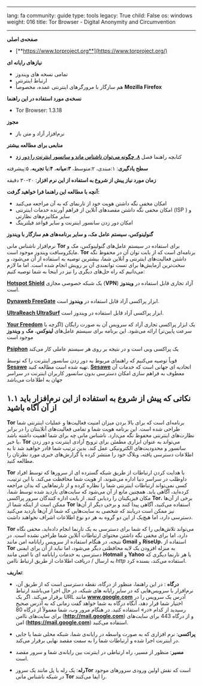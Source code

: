 

---

lang: fa
community: guide
type: tools
legacy: True
child: False
os: windows
weight: 016
title: Tor Browser - Digital Anonymity and Circumvention

---

**صفحه‌ی اصلی**
- [**https://www.torproject.org**](https://www.torproject.org/)

**نیازهای رایانه ای**
   
- تمامی نسخه های ویندوز
- ارتباط اینترنتی
- هم سازگار با مرورگرهای اینترنتی عمده، مخصوصاً **Mozilla Firefox**

**نسخه‌ی مورد استفاده در این راهنما**

- Tor Browser: 1.3.18 


**مجوز**

- نرم‌افزار آزاد و متن باز


**منابعی برای مطالعه بیشتر**

- کتابچه راهنما فصل [**۸. چگونه می‌توان ناشناس ماند و سانسور اینترنت را دور زد**](chapter-8)


**سطح یادگیری**: ۱:مبتدی، ۲:متوسط، **۳:میانه**، **۴:با تجربه**، ۵:پیشرفته


**زمان مورد نیاز پیش از شروع به استفاده از این نرم افزار**: ۲۰-۳۰ دقیقه 


**آنچه با مطالعه این راهنما فرا خواهید گرفت:**

- امکان مخفی نگه داشتن هویت خود از تارنمای که به آن مراجعه می‌کنید
- امکان مخفی نگه داشتن مقصدهای آنلاین از فراهم آورنده خدمات اینترنتی (ISP ) و سایر مکانیزم‌های نظارتی
- امکان دور زدن سانسور اینترنت و سایر قواعد فیلترینگ

**گنولینوکس، سیستم عامل مک، و سایر برنامه‌های هم سازگار با ویندوز**

نرم‌افزار ناشناس مانی **Tor** برای استفاده در سیستم عامل‌های گنولینوکس، مک و مایکروسافت ویندوز موجود است. **Tor** برنامه‌ای است که از بابت توان آن در محفوظ نگه داشتن فعالیت‌های اینترنتی و آنلاین شما، بیشترین توصیه به استفاده از آن می‌شود، و سخت‌ترین آزمایش‌ها برای تست توانمندی آن بر رویش انجام شده است. اما ما لازم می‌دانیم که راه حل‌های دیگری را نیز در اینجا به شما توصیه کنیم:

[**Hotspot Shield**](http://hotspotshield.com/) یک شبکه خصوصی مجازی (**VPN**) آزاد تجاری قابل استفاده در **ویندوز** است.

[**Dynaweb FreeGate**](http://www.dit-inc.us/freegate) ابزار پراکسی آزاد قابل استفاده در **ویندوز** است.

[**UltraReach UltraSurf**](http://www.ultrareach.com/) ابزار پراکسی آزاد قابل استفاده در ویندوز است.

[**Your Freedom**](http://www.your-freedom.net/) یک ابزار پراکسی تجاری آزاد که سرویس آن به صورت رایگان (اگرچه با سرعت پایین‌تر) ارائه می‌شود. این برنامه برای سیستم عامل‌های **لینوکس**، **مک** و **ویندوز** موجود است

[**Psiphon**](http://psiphon.ca/) یک پراکسی وبی است و در نتیجه بر روی هر سیستم عاملی کار می‌کند


قویاً توصیه می‌کنیم که راهنمای مربوط به دور زدن سانسور اینترنت را که توسط [**Sesawe**](http://sesawe.net/) تهیه شده است مطالعه کنید. [**Sesawe**](http://sesawe.net/) اتحادیه ای جهانی است که خدمات آن معطوف به فراهم سازی امکان دسترسی بدون سانسور کاربران اینترنت در سراسر جهان به اطلاعات می‌باشد


## ۱.۱ نکاتی که پیش از شروع به استفاده از این نرم‌افزار باید از آن آگاه باشید ##

**Tor** برنامه‌ای است که برای بالا بردن میزان امنیت فعالیت‌ها و عملیات اینترنتی شما طراحی شده است. این برنامه هویت شما و تمامی فعالیت‌های آنلاینتان را در برابر نظارت‌های اینترنتی محفوظ نگه می‌دارد. ناشناس مانی چه برای شما اهمیت داشته باشد یا خیر، **Tor** می‌تواند به عنوان ابزاری مطمئن برای ترویج آزادی اینترنت و دور زدن سانسور و محدودیت‌های الکترونیکی عمل کند. بدین ترتیب شما قادر خواهید شد تا به اطلاعات دسترسی یافته، وبلاگ خود را منتشر کرده یا گزارش‌های خبری مورد نظرتان را مطالعه کنید.

**Tor** با هدایت کردن ارتباطات از طریق شبکه گسترده ای از سرورها که توسط افراد داوطلب در سراسر دنیا اداره می‌شوند، از هویت شما محافظت می‌کند. با این ترتیب، کسی نمی‌تواند ارتباطات اینترنتی شما را نظاره کرده و از تارنماهایی که بدان مراجعه کرده‌اید، آگاهی یابد. همچنین مانع از آن می‌شود که سایت‌های بازدید شده توسط شما، مکان فیزیکیتان را ردیابی کنند. از بابت اداره کنندگان سرور پراکسی **Tor**، برخی از آن‌ها ممکن است از اینکه شما از **Tor** استفاده می‌کنید، آگاهی پیدا کنند و برخی دیگر از آن‌ها نیز ممکن است دریابند که شخصی به سایت‌هایی که شما از آن‌ها بازدید می‌کنید دسترسی دارد، اما هیچ‌یک از این دو گروه به هر دو نوع اطلاعات اشراف نخواهند داشت. 

**Tor** می‌تواند تلاش‌هایی را که شما برای دسترسی به یک تارنما انجام داده‌اید، مخفی نگاه دارد، اما برای مخفی نگه داشتن محتوای ارتباطات آنلاین شما طراحی نشده است. در نتیجه، در هنگام استفاده از سرویس رایانامه امن مانند **Gmail** و **RiseUp**، استفاده از **Tor** به منزله افزودن یک لایه محافظتی دیگر می‌شود، اما نباید از آن برای ایمنی دسترسی به خدمات رایانامه ای نا امنی مانند **Hotmail** و **Yahoo** یا هر تارنما دیگری که به ارسال / دریافت اطلاعات از طریق ارتباط ناامن *http* استفاده می‌کند، بسنده کرد. 


**تعاریف**: 

- **درگاه** : در این راهنما، منظور از درگاه، نقطه دسترسی است که از طریق آن، نرم‌افزار با سرویس‌هایی که در سایر رایانه های شبکه، در حال اجرا می‌باشند ارتباط برقرار می‌کند. اگر یک URL مانند **www.google.com** آدرس یک سرویس را در اختیار شما قرار دهد، آنگاه درگاه به شما خواهد گفت زمانی که به آدرس صحیح رسیدید از کدام «در» استفاده کنید. در هنگام مرور وب، شما معمولاً از درگاه 80 برای سایت‌های ناامن (**http://mail.google.com**) و از درگاه 443 برای سایت‌های امن (**https://mail.google.com**) استفاده می‌کنید.

- **پراکسی**: نرم افزاری که به صورت واسطه در رایانه‌ی شما، شبکه محلی شما یا جایی در اینترنت اجرا شده و ارتباطات شما را به سمت مقصد نهایی برقرار می‌کند.

- **مسیر**: منظور از مسیر، راه ارتباطی در اینترنت بین رایانه‌ی شما و سرور مقصد است.

- **رله**: یک رله یا پل مانند یک سرور**Tor** است که نقش اولین ورودی سرورهای موجود در شبکه ناشناس مانی **Tor** را ایفا می‌کنند.


